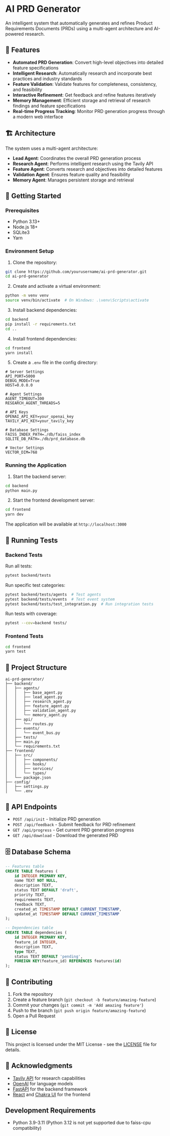 # AI PRD Generator

An intelligent system that automatically generates and refines Product Requirements Documents (PRDs) using a multi-agent architecture and AI-powered research.

## 🌟 Features

- **Automated PRD Generation**: Convert high-level objectives into detailed feature specifications
- **Intelligent Research**: Automatically research and incorporate best practices and industry standards
- **Feature Validation**: Validate features for completeness, consistency, and feasibility
- **Interactive Refinement**: Get feedback and refine features iteratively
- **Memory Management**: Efficient storage and retrieval of research findings and feature specifications
- **Real-time Progress Tracking**: Monitor PRD generation progress through a modern web interface

## 🏗️ Architecture

The system uses a multi-agent architecture:

- **Lead Agent**: Coordinates the overall PRD generation process
- **Research Agent**: Performs intelligent research using the Tavily API
- **Feature Agent**: Converts research and objectives into detailed features
- **Validation Agent**: Ensures feature quality and feasibility
- **Memory Agent**: Manages persistent storage and retrieval

## 🚀 Getting Started

### Prerequisites

- Python 3.13+
- Node.js 18+
- SQLite3
- Yarn

### Environment Setup

1. Clone the repository:
```bash
git clone https://github.com/yourusername/ai-prd-generator.git
cd ai-prd-generator
```

2. Create and activate a virtual environment:
```bash
python -m venv venv
source venv/bin/activate  # On Windows: .\venv\Scripts\activate
```

3. Install backend dependencies:
```bash
cd backend
pip install -r requirements.txt
cd ..
```

4. Install frontend dependencies:
```bash
cd frontend
yarn install
```

5. Create a `.env` file in the config directory:
```env
# Server Settings
API_PORT=5000
DEBUG_MODE=True
HOST=0.0.0.0

# Agent Settings
AGENT_TIMEOUT=300
RESEARCH_AGENT_THREADS=5

# API Keys
OPENAI_API_KEY=your_openai_key
TAVILY_API_KEY=your_tavily_key

# Database Settings
FAISS_INDEX_PATH=./db/faiss_index
SQLITE_DB_PATH=./db/prd_database.db

# Vector Settings
VECTOR_DIM=768
```

### Running the Application

1. Start the backend server:
```bash
cd backend
python main.py
```

2. Start the frontend development server:
```bash
cd frontend
yarn dev
```

The application will be available at `http://localhost:3000`

## 🧪 Running Tests

### Backend Tests

Run all tests:
```bash
pytest backend/tests
```

Run specific test categories:
```bash
pytest backend/tests/agents  # Test agents
pytest backend/tests/events  # Test event system
pytest backend/tests/test_integration.py  # Run integration tests
```

Run tests with coverage:
```bash
pytest --cov=backend tests/
```

### Frontend Tests

```bash
cd frontend
yarn test
```

## 📁 Project Structure

```
ai-prd-generator/
├── backend/
│   ├── agents/
│   │   ├── base_agent.py
│   │   ├── lead_agent.py
│   │   ├── research_agent.py
│   │   ├── feature_agent.py
│   │   ├── validation_agent.py
│   │   └── memory_agent.py
│   ├── api/
│   │   └── routes.py
│   ├── events/
│   │   └── event_bus.py
│   ├── tests/
│   ├── main.py
│   └── requirements.txt
├── frontend/
│   ├── src/
│   │   ├── components/
│   │   ├── hooks/
│   │   ├── services/
│   │   └── types/
│   └── package.json
├── config/
│   ├── settings.py
│   └── .env
```

## 🔄 API Endpoints

- `POST /api/init` - Initialize PRD generation
- `POST /api/feedback` - Submit feedback for PRD refinement
- `GET /api/progress` - Get current PRD generation progress
- `GET /api/download` - Download the generated PRD

## 🗄️ Database Schema

```sql
-- Features table
CREATE TABLE features (
    id INTEGER PRIMARY KEY,
    name TEXT NOT NULL,
    description TEXT,
    status TEXT DEFAULT 'draft',
    priority TEXT,
    requirements TEXT,
    feedback TEXT,
    created_at TIMESTAMP DEFAULT CURRENT_TIMESTAMP,
    updated_at TIMESTAMP DEFAULT CURRENT_TIMESTAMP
);

-- Dependencies table
CREATE TABLE dependencies (
    id INTEGER PRIMARY KEY,
    feature_id INTEGER,
    description TEXT,
    type TEXT,
    status TEXT DEFAULT 'pending',
    FOREIGN KEY(feature_id) REFERENCES features(id)
);
```

## 🤝 Contributing

1. Fork the repository
2. Create a feature branch (`git checkout -b feature/amazing-feature`)
3. Commit your changes (`git commit -m 'Add amazing feature'`)
4. Push to the branch (`git push origin feature/amazing-feature`)
5. Open a Pull Request

## 📝 License

This project is licensed under the MIT License - see the [LICENSE](LICENSE) file for details.

## 🙏 Acknowledgments

- [Tavily API](https://tavily.com) for research capabilities
- [OpenAI](https://openai.com) for language models
- [FastAPI](https://fastapi.tiangolo.com) for the backend framework
- [React](https://reactjs.org) and [Chakra UI](https://chakra-ui.com) for the frontend 

## Development Requirements

- Python 3.9-3.11 (Python 3.12 is not yet supported due to faiss-cpu compatibility) 